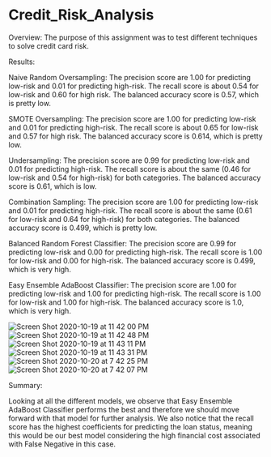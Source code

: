 # Credit_Risk_Analysis


Overview:
The purpose of this assignment was to test different techniques to solve credit card risk.


Results:


Naive Random Oversampling:
The precision score are 1.00 for predicting low-risk and 0.01 for predicting high-risk. The recall score is about 0.54 for low-risk and 0.60 for high risk. The balanced accuracy score is 0.57, which is pretty low.

SMOTE Oversampling:
The precision score are 1.00 for predicting low-risk and 0.01 for predicting high-risk. The recall score is about 0.65 for low-risk and 0.57 for high risk. The balanced accuracy score is 0.614, which is pretty low.

Undersampling:
The precision score are 0.99 for predicting low-risk and 0.01 for predicting high-risk. The recall score is about the same (0.46 for low-risk and 0.54 for high-risk) for both categories. The balanced accuracy score is 0.61, which is low.

Combination Sampling:
The precision score are 1.00 for predicting low-risk and 0.01 for predicting high-risk. The recall score is about the same (0.61 for low-risk and 0.64 for high-risk) for both categories. The balanced accuracy score is 0.499, which is pretty low.

Balanced Random Forest Classifier:
The precision score are 0.99 for predicting low-risk and 0.00 for predicting high-risk. The recall score is 1.00 for low-risk and 0.00 for high-risk. The balanced accuracy score is 0.499, which is very high.

Easy Ensemble AdaBoost Classifier:
The precision score are 1.00 for predicting low-risk and 1.00 for predicting high-risk. The recall score is 1.00 for low-risk and 1.00 for high-risk. The balanced accuracy score is 1.0, which is very high.



![Screen Shot 2020-10-19 at 11 42 00 PM](https://user-images.githubusercontent.com/67085043/96655344-3d5cec00-130b-11eb-83ce-bf5ee4f1d043.png)
![Screen Shot 2020-10-19 at 11 42 48 PM](https://user-images.githubusercontent.com/67085043/96655349-40f07300-130b-11eb-8c92-6490bca04adc.png)
![Screen Shot 2020-10-19 at 11 43 11 PM](https://user-images.githubusercontent.com/67085043/96655356-4483fa00-130b-11eb-81a8-2ade5511e19f.png)
![Screen Shot 2020-10-19 at 11 43 31 PM](https://user-images.githubusercontent.com/67085043/96655362-48178100-130b-11eb-9e52-3d29f4eb12e2.png)
![Screen Shot 2020-10-20 at 7 42 25 PM](https://user-images.githubusercontent.com/67085043/96655426-71381180-130b-11eb-8aa9-f58d871b3c16.png)
![Screen Shot 2020-10-20 at 7 42 07 PM](https://user-images.githubusercontent.com/67085043/96655434-75fcc580-130b-11eb-8022-19d99685a3cb.png)

Summary:

Looking at all the different models, we observe that Easy Ensemble AdaBoost Classifier performs the best and therefore we should move forward with that model for further analysis. We also notice that the recall score has the highest coefficients for predicting the loan status, meaning this would be our best model considering the high financial cost associated with False Negative in this case.

